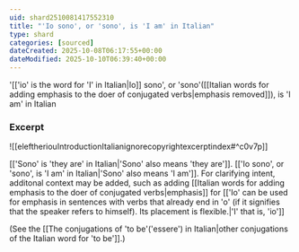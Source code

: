 ```yaml
---
uid: shard2510081417552310
title: "'Io sono', or 'sono', is 'I am' in Italian"
type: shard
categories: [sourced]
dateCreated: 2025-10-08T06:17:55+00:00
dateModified: 2025-10-10T06:39:40+00:00
---
```

'[['io' is the word for 'I' in Italian|Io]] sono', or 'sono'([[Italian words for adding emphasis to the doer of conjugated verbs|emphasis removed]]), is 'I am' in Italian

### Excerpt
![[eleftheriouIntroductionItalianignorecopyrightexcerptindex#^c0v7p]]

[['Sono' is 'they are' in Italian|'Sono' also means 'they are']]. [['Io sono', or 'sono', is 'I am' in Italian|'Sono' also means 'I am']]. For clarifying intent, additonal context may be added, such as adding [[Italian words for adding emphasis to the doer of conjugated verbs|emphasis]] for [['Io' can be used for emphasis in sentences with verbs that already end in 'o' (if it signifies that the speaker refers to himself). Its placement is flexible.|'I' that is, 'io']]

(See the [[The conjugations of 'to be'('essere') in Italian|other conjugations of the Italian word for 'to be']].)